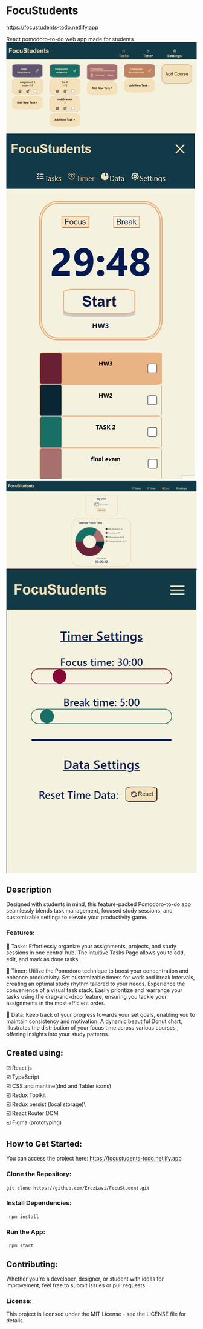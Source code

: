 # FocuStudents
https://focustudents-todo.netlify.app

React pomodoro-to-do web app made for students
![desktopImg](https://github.com/ErezLavi/FocuStudents/blob/master/focustudents%20media/Tasks-page.png)
![mobiledndGif](https://github.com/ErezLavi/FocuStudents/blob/master/focustudents%20media/dndFocuStudents.gif)
![dataImg](https://github.com/ErezLavi/FocuStudents/blob/master/focustudents%20media/Data-page.png)
![mobileSettings](https://github.com/ErezLavi/FocuStudents/blob/master/focustudents%20media/mobile-settings.png)
## Description

Designed with students in mind, this feature-packed Pomodoro-to-do app seamlessly blends task management, focused study sessions, and customizable settings to elevate your productivity game.

### Features:

🍅 Tasks:
Effortlessly organize your assignments, projects, and study sessions in one central hub.
The intuitive Tasks Page allows you to add, edit, and mark as done tasks.

🍅 Timer:
Utilize the Pomodoro technique to boost your concentration and enhance productivity.
Set customizable timers for work and break intervals, creating an optimal study rhythm tailored to your needs.
Experience the convenience of a visual task stack.
Easily prioritize and rearrange your tasks using the drag-and-drop feature, ensuring you tackle your assignments in the most efficient order.

🍅 Data: 
Keep track of your progress towards your set goals, enabling you to maintain consistency and motivation.
A dynamic beautiful Donut chart, illustrates the distribution of your focus time across various courses , offering insights into your study patterns.

## Created using:

☑️ React js\
☑️ TypeScript\
☑️ CSS and mantine(dnd and Tabler icons)\
☑️ Redux Toolkit\
☑️ Redux persist (local storage)\  
☑️ React Router DOM\
☑️ Figma (prototyping)

## How to Get Started:

You can access the project here: https://focustudents-todo.netlify.app

### Clone the Repository:

`git clone https://github.com/ErezLavi/FocuStudent.git`

### Install Dependencies:

` npm install`

### Run the App:

` npm start`

## Contributing:

Whether you're a developer, designer, or student with ideas for improvement, feel free to submit issues or pull requests.

### License:

This project is licensed under the MIT License - see the LICENSE file for details.
